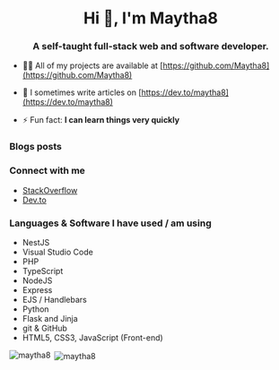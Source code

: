 <h1 align="center">Hi 👋, I'm Maytha8</h1>
<h3 align="center">A self-taught full-stack web and software developer.</h3>

- 👨‍💻 All of my projects are available at [https://github.com/Maytha8](https://github.com/Maytha8)

- 📝 I sometimes write articles on [https://dev.to/maytha8](https://dev.to/maytha8)

- ⚡ Fun fact: **I can learn things very quickly**

### Blogs posts
<!-- BLOG-POST-LIST:START -->
<!-- BLOG-POST-LIST:END -->

### Connect with me
- [StackOverflow](https://stackoverflow.com/users/9416618)
- [Dev.to](https://dev.to/maytha8)

### Languages & Software I have used / am using
- NestJS
- Visual Studio Code
- PHP
- TypeScript
- NodeJS
- Express
- EJS / Handlebars
- Python
- Flask and Jinja
- git & GitHub
- HTML5, CSS3, JavaScript (Front-end)

<p><img align="left" src="https://github-readme-stats.vercel.app/api/top-langs?username=maytha8&show_icons=true&locale=en&layout=compact&theme=dark&hide_border=true" alt="maytha8" /></p>

<p>&nbsp;<img align="center" src="https://github-readme-stats.vercel.app/api?username=maytha8&show_icons=true&locale=en&theme=dark&hide_border=true" alt="maytha8" /></p>


